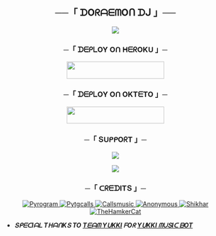 <h2 align="center">
    ──「 ᗪOᖇᗩᗴᗰOᑎ ᗪᒍ 」──
</h2>

<p align="center">
  <img src="https://telegra.ph/file/56d1760224589ee370186.jpg">
</p>

<h3 align="center">
    ─「 ᗪᗴᑭᒪOY Oᑎ ᕼᗴᖇOKᑌ 」─
</h3>

<p align="center"><a href="https://dashboard.heroku.com/new?template=https://github.com/Pravartak/Doraemon-DJ-Bot"> <img src="https://img.shields.io/badge/Deploy%20On%20Heroku-black?style=for-the-badge&logo=heroku" width="220" height="38.45"/></a></p>


<h3 align="center">
    ─「 ᗪᗴᑭᒪOY Oᑎ OKTᗴTO 」─
</h3>

<p align="center"><a href="https://cloud.okteto.com/deploy?repository=https://github.com/AnonymousR1025/AnonXMusic"><img src="https://img.shields.io/badge/Deploy%20On%20Okteto-black?style=for-the-badge&logo=Okteto" width="220" height="38.45"/></a></p>

<h3 align="center">
    ─「 ՏᑌᑭᑭOᖇT 」─
</h3>

<p align="center">
<a href="https://telegram.me/DORAEMONBOTSUPPORT"><img src="https://img.shields.io/badge/-Support%20Group-blue.svg?style=for-the-badge&logo=Telegram"></a>
</p>

<p align="center">
<a href="https://telegram.me/Gamers_Lair"><img src="https://img.shields.io/badge/%20Anonymous-blue.svg?style=for-the-badge&logo=Telegram"></a>
</p>

<h3 align="center">
    ─「 ᑕᖇᗴᗪITՏ 」─
</h3>

<p align="center">
<a href="https://github.com/pyrogram/pyrogram"> <img src="https://img.shields.io/badge/Pyrogram-black?style=for-the-badge&logo=github" alt="Pyrogram" /> </a>
<a href="https://github.com/pytgcalls/pytgcalls"> <img src="https://img.shields.io/badge/PyTgCalls-black?style=for-the-badge&logo=github" alt="Pytgcalls" /> </a>
<a href="https://github.com/Callsmusic"> <img src="https://img.shields.io/badge/CallsMusic-black?style=for-the-badge&logo=github" alt="Callsmusic" /> </a>
<a href="https://github.com/AnonymousR1025"> <img src="https://img.shields.io/badge/Anonymous-black?style=for-the-badge&logo=github" alt="Anonymous" /> </a>
<a href="https://github.com/NotReallyShikhar"> <img src="https://img.shields.io/badge/Shikhar-black?style=for-the-badge&logo=github" alt="Shikhar" /> </a>
<a href="https://github.com/TheHamkerCat"> <img src="https://img.shields.io/badge/TheHamkerCat-black?style=for-the-badge&logo=github" alt="TheHamkerCat" /> </a>
</p>

- <b> _ՏᑭᗴᑕIᗩᒪ TᕼᗩᑎKՏ TO [Tᗴᗩᗰ YᑌKKI](https://github.com/TeamYukki) ᖴOᖇ [YᑌKKI ᗰᑌՏIᑕ ᗷOT](https://github.com/TeamYukki/YukkiMusicBot)_ </b>

